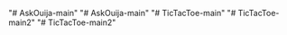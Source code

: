 "# AskOuija-main" 
"# AskOuija-main" 
"# TicTacToe-main" 
"# TicTacToe-main2" 
"# TicTacToe-main2" 
